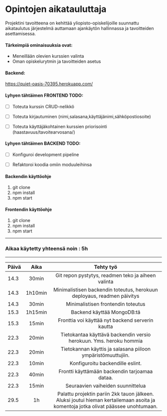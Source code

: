 # Opintojen aikatauluttaja
Projektini tavoitteena on kehittää yliopisto-opiskelijoille suunnattu aikataulutus järjestelmä auttamaan ajankäytön hallinnassa ja tavoitteiden asettamisessa.
#### Tärkeimpiä ominaisuuksia ovat:
- Meneillään olevien kurssien valinta
- Oman opiskelurytmin ja tavoitteiden asetus

#### Backend:
https://quiet-oasis-70395.herokuapp.com/

#### Lyhyen tähtäimen FRONTEND TODO:
- [ ] Toteuta kurssin CRUD-nelikkö
- [ ] Toteuta kirjautuminen (nimi,salasana,käyttäjänimi,sähköpostiosoite)
- [ ] Toteuta käyttäjäkohtainen kurssien priorisointi (haastavuus/tavoitearvosana/)



#### Lyhyen tähtäimen BACKEND TODO:
- [ ] Konfiguroi development pipeline
- [ ] Refaktoroi koodia omiin moduuleihinsa


#### Backendin käyttöohje
1. git clone
2. npm install
3. npm start

#### Frontendin käyttöohje
1. git clone
2. npm install
3. npm start

---
### Aikaa käytetty yhteensä noin : 5h
---


| Päivä     | Aika      | Tehty työ  |
| ----------|:---------:| :---------:|
|  14.3     | 30min     | Git repon pystytys, readmen teko ja aiheen valinta |
|  14.3     | 1h10min   | Minimalistisen backendin toteutus, herokuun deployaus, readmen päivitys |
|  14.3     | 30min     | Minimalistisen frontendin toteutus |
|  15.3     | 1h15min   | Backend käyttää MongoDB:tä | 
|  15.3     | 15min     | Fronttia voi käyttää nyt backend serverin kautta | 
|  22.3     | 20min     | Tietokantaa käyttävä backendin versio herokuun. Yms. heroku hommia |
|  22.3     | 20min     | Tietokannan käyttis ja salasana piiloon ympäristömuuttujiin. |
|  22.3     | 10min     | Konfiguroitu backendille eslint. |
|  22.3     | 40min     | Frontti käyttämään backendin tarjoamaa dataa. |
|  22.3     | 15min     | Seuraavien vaiheiden suunnittelua | 
|  29.5     | 1h        | Palattu projektin pariin 2kk tauon jälkeen. Aluksi joutui hieman kertailemaan asoita ja komentoja jotka olivat päässee unohtumaan. |
